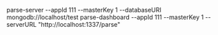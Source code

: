 parse-server --appId 111 --masterKey 1 --databaseURI mongodb://localhost/test
parse-dashboard --appId 111 --masterKey 1 --serverURL "http://localhost:1337/parse"